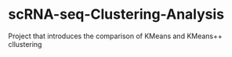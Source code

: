 # scRNA-seq-Clustering-Analysis

Project that introduces the comparison of KMeans and KMeans++ cllustering